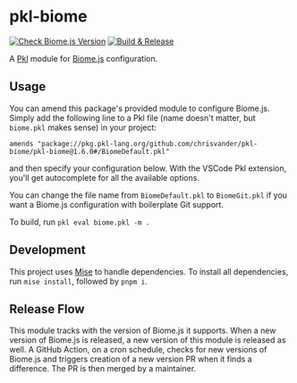 # pkl-biome

[![Check Biome.js Version](https://github.com/chrisvander/pkl-biome/actions/workflows/get-biomejs-version.yml/badge.svg)](https://github.com/chrisvander/pkl-biome/actions/workflows/get-biomejs-version.yml)
[![Build & Release](https://github.com/chrisvander/pkl-biome/actions/workflows/release.yml/badge.svg)](https://github.com/chrisvander/pkl-biome/actions/workflows/release.yml)

A [Pkl](https://pkl-lang.org) module for [Biome.js](https://biomejs.dev) configuration.

## Usage

You can amend this package's provided module to configure Biome.js. Simply add the following line to a Pkl file (name doesn't matter, but `biome.pkl` makes sense) in your project:
```pkl
amends "package://pkg.pkl-lang.org/github.com/chrisvander/pkl-biome/pkl-biome@1.6.0#/BiomeDefault.pkl"
```

and then specify your configuration below. With the VSCode Pkl extension, you'll get autocomplete for all the available options.

You can change the file name from `BiomeDefault.pkl` to `BiomeGit.pkl` if you want a Biome.js configuration with boilerplate Git support.

To build, run `pkl eval biome.pkl -m .`

## Development

This project uses [Mise](https://mise.jdx.dev) to handle dependencies. To install all dependencies, run `mise install`, followed by `pnpm i`.

## Release Flow

This module tracks with the version of Biome.js it supports. When a new version of Biome.js is released, a new version of this module is released as well. A GitHub Action, on a cron schedule, checks for new versions of Biome.js and triggers creation of a new version PR when it finds a difference. The PR is then merged by a maintainer.
